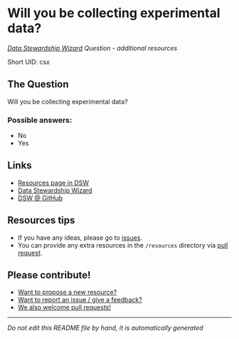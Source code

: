 # Will you be collecting experimental data?

*[Data Stewardship Wizard] Question - additional resources*

Short UID: csx

## The Question

Will you be collecting experimental data?

### Possible answers:

  * No 
  * Yes 

## Links

  * [Resources page in DSW]
  * [Data Stewardship Wizard]
  * [DSW @ GitHub]


## Resources tips

  * If you have any ideas, please go to [issues].
  * You can provide any extra resources in the `/resources` directory via [pull request].

## Please contribute!

  * [Want to propose a new resource?](https://github.com/DSQResources/DSQ-csx/issues/new)
  * [Want to report an issue / give a feedback?](https://github.com/DSQResources/DSQ-csx/issues/new)
  * [We also welcome pull requests!](https://github.com/DSQResources/DSQ-csx/pulls)

----

*Do not edit this README file by hand, it is automatically generated*

[Data Stewardship Wizard]: https://dmp.fairdata.solutions
[Resources page in DSW]: https://dmp.fairdata.solutions/resources/csx
[DSW @ GitHub]: https://github.com/DataStewardshipWizard
[issues]: https://help.github.com/articles/about-issues/
[pull request]: https://help.github.com/articles/about-pull-requests/